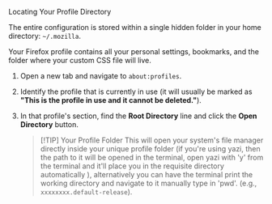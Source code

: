 Locating Your Profile Directory

The entire configuration is stored within a single hidden folder in your home directory: `~/.mozilla`.

Your Firefox profile contains all your personal settings, bookmarks, and the folder where your custom CSS file will live.

1.  Open a new tab and navigate to `about:profiles`.

2.  Identify the profile that is currently in use (it will usually be marked as **"This is the profile in use and it cannot be deleted."**).

3.  In that profile's section, find the **Root Directory** line and click the **Open Directory** button.
    > [!TIP] Your Profile Folder
    > This will open your system's file manager directly inside your unique profile folder (if you're using yazi, then the path to it will be opened in the terminal, open yazi with 'y' from the terminal and it'll place you in the requisite directory automatically ), alternatively you can have the terminal print the working directory and navigate to it manually type in 'pwd'.  (e.g., `xxxxxxxx.default-release`). 